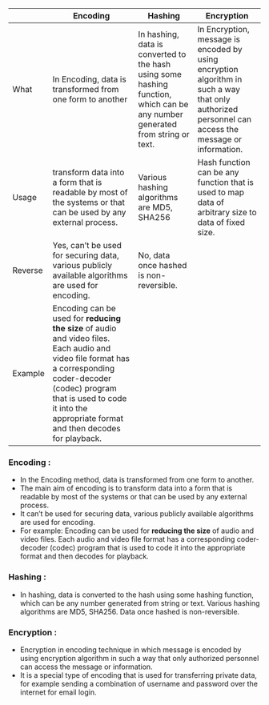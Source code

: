 
|  | Encoding | Hashing  | Encryption |
|--|--|--|--|
| What | In Encoding, data is transformed from one form to another | In hashing, data is converted to the hash using some hashing function, which can be any number generated from string or text. | In Encryption, message is encoded by using encryption algorithm in such a way that only authorized personnel can access the message or information.  |
| Usage | transform data into a form that is readable by most of the systems or that can be used by any external process. | Various hashing algorithms are MD5, SHA256 | Hash function can be any function that is used to map data of arbitrary size to data of fixed size. |
| Reverse | Yes, can’t be used for securing data, various publicly available algorithms are used for encoding. | No, data once hashed is non-reversible. | |
| Example | Encoding can be used for  **reducing the size**  of audio and video files. Each audio and video file format has a corresponding coder-decoder (codec) program that is used to code it into the appropriate format and then decodes for playback. | | |

### Encoding :
- In the Encoding method, data is transformed from one form to another. 
- The main aim of encoding is to transform data into a form that is readable by most of the systems or that can be used by any external process.  
- It can’t be used for securing data, various publicly available algorithms are used for encoding.
- For example: Encoding can be used for  **reducing the size**  of audio and video files. Each audio and video file format has a corresponding coder-decoder (codec) program that is used to code it into the appropriate format and then decodes for playback.
### Hashing : 
- In hashing, data is converted to the hash using some hashing function, which can be any number generated from string or text. Various hashing algorithms are MD5, SHA256. Data once hashed is non-reversible.
### Encryption :
- Encryption in encoding technique in which message is encoded by using encryption algorithm in such a way that only authorized personnel can access the message or information.
- It is a special type of encoding that is used for transferring private data, for example sending a combination of username and password over the internet for email login.


<!--stackedit_data:
eyJoaXN0b3J5IjpbMjAxOTUwMDY5M119
-->